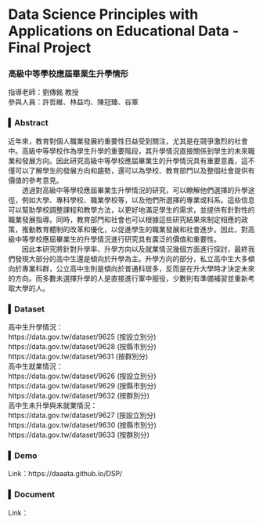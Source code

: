 # Data Science Principles with Applications on Educational Data - Final Project
<h3>高級中等學校應屆畢業生升學情形</h3>
指導老師：劉傳銘 教授<br>
參與人員：許哲維、林益均、陳冠臻、谷軍<br>
<h3>▍Abstract</h3>
近年來，教育對個人職業發展的重要性日益受到關注，尤其是在競爭激烈的社會中。高級中等學校作為學生升學的重要階段，其升學情況直接關係到學生的未來職業和發展方向。因此研究高級中等學校應屆畢業生的升學情況具有重要意義，這不僅可以了解學生的發展方向和趨勢，還可以為學校、教育部門以及整個社會提供有價值的參考意見。<br>
　　透過對高級中等學校應屆畢業生升學情況的研究，可以瞭解他們選擇的升學途徑，例如大學、專科學校、職業學校等，以及他們所選擇的專業或科系。這些信息可以幫助學校調整課程和教學方法，以更好地滿足學生的需求，並提供有針對性的職業發展指導。同時，教育部門和社會也可以根據這些研究結果來制定相應的政策，推動教育體制的改革和優化，以促進學生的職業發展和社會進步。因此，對高級中等學校應屆畢業生的升學情況進行研究具有廣泛的價值和重要性。<br>
　　因此本研究將針對升學率、升學方向以及就業情況幾個方面進行探討，最終我們發現大部分的高中生還是傾向於升學為主。升學方向的部分，私立高中生大多傾向於專業科群，公立高中生則是傾向於普通科居多，反而是在升大學時才決定未來的方向。而多數未選擇升學的人是直接進行軍中服役，少數則有準備補習並重新考取大學的人。<br>
<h3>▍Dataset</h3>
高中生升學情況：<br>
https://data.gov.tw/dataset/9625 (按設立別分)<br>
https://data.gov.tw/dataset/9628 (按縣市別分)<br>
https://data.gov.tw/dataset/9631 (按群別分)<br>
高中生就業情況：<br>
https://data.gov.tw/dataset/9626 (按設立別分)<br>
https://data.gov.tw/dataset/9629 (按縣市別分)<br>
https://data.gov.tw/dataset/9632 (按群別分)<br>
高中生未升學與未就業情況：<br>
https://data.gov.tw/dataset/9627 (按設立別分)<br>
https://data.gov.tw/dataset/9630 (按縣市別分)<br>
https://data.gov.tw/dataset/9633 (按群別分)<br>

<h3>▍Demo</h3>
Link：https://daaata.github.io/DSP/<br>
<h3>▍Document</h3>
Link：<br>
